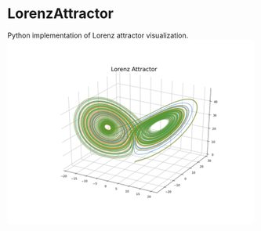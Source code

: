 # LorenzAttractor
Python implementation of Lorenz attractor visualization.
![Lorenz attractor](LorenzAttractor.png "Lorenz attractor")
